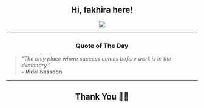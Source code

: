 <h2 align="center"> Hi, fakhira here!</h2>

<p align="center">
<a href="https://github.com/fakhiralkda" alt="github streak"><img src="https://dvst-streak.herokuapp.com/?user=fakhiralkda&theme=tokyonight&fire=DD472C"></a>
</p>

<hr>
<h3 align="center">Quote of The Day</h3>
<p align="center">
<blockquote>
<i>"The only place where success comes before work is in the dictionary."</i>
<br>
<b>- Vidal Sassoon</b>
</blockquote>
</p>


<hr>
<h2 align="center">Thank You 🙏🏼</h2>

